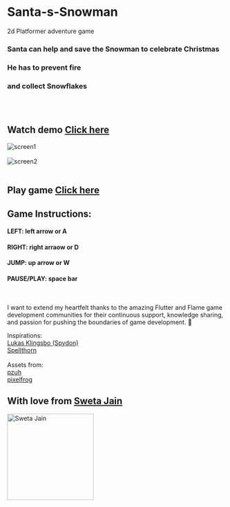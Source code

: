 # Santa-s-Snowman
2d Platformer adventure game

### Santa can help and save the Snowman to celebrate Christmas
### He has to prevent fire
### and collect Snowflakes

</br></br>

## Watch demo [Click here](https://youtu.be/iWTmCMz0y18)

![screen1](https://github.com/SwetaTheBest/Santa-s-Snowman/assets/30392938/83fceebe-ef98-4c9f-a58f-e545c21b4f3f)
</br></br>
![screen2](https://github.com/SwetaTheBest/Santa-s-Snowman/assets/30392938/425d3a8e-1876-4b72-a9d1-7401efde055b)
</br></br>
## Play game [Click here](https://swetathebest.github.io/Santa-s-Snowman/)

## Game Instructions:
#### LEFT: left arrow or A
#### RIGHT: right arraow or D
#### JUMP: up arrow or W
#### PAUSE/PLAY: space bar

</br>

I want to extend my heartfelt thanks to the amazing Flutter and Flame game development communities for their continuous support, knowledge sharing, and passion for pushing the boundaries of game development. 🙌

Inspirations:  </br>
[Lukas Klingsbo (Spydon)](https://github.com/spydon) </br>
[Spellthorn](https://github.com/Spellthorn) </br></br>
Assets from: </br>
[pzuh](https://pzuh.itch.io/) </br>
[pixelfrog](https://twitter.com/PixelFrogStudio)


## With love from  [Sweta Jain](https://stackoverflow.com/users/6921031/sweta-jain)

<img src="https://external-content.duckduckgo.com/iu/?u=https%3A%2F%2Ftse4.mm.bing.net%2Fth%3Fid%3DOIP.SkoKdkU1v02J7ycFl2b2twHaHa%26pid%3DApi&f=1" alt="Sweta Jain" width=200 height=200>


